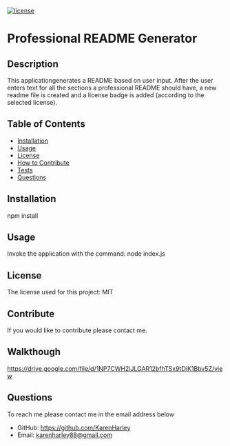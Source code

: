 
  [![license](https://img.shields.io/github/license/DAVFoundation/captain-n3m0.svg?style=flat-square)](https://github.com/DAVFoundation/captain-n3m0/blob/master/LICENSE)
  # Professional README Generator
  ## Description
  This applicationgenerates a README based on user input. After the user enters text for all the sections a professional README should have, a new readme file is created and a license badge is added (according to the selected license).
  ## Table of Contents 

  - [Installation](#installation)
  - [Usage](#usage)
  - [License](#license)
  - [How to Contribute](#contribute)
  - [Tests](#tests)
  - [Questions](#questions)
  
  ## Installation
  npm install
  ## Usage
  Invoke the application with the command: node index.js
  
  ## License
  The license used for this project: MIT
  ## Contribute
  If you would like to contribute please contact me.
  ## Walkthough
  https://drive.google.com/file/d/1NP7CWH2iJLGAR12bfhTSx9tDiK1Bbv5Z/view
  ## Questions
  To reach me please contact me in the email address below

  - GitHub: https://github.com/KarenHarley
  - Email: karenharley88@gmail.com
    
    
  
   
  